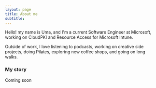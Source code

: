```yaml
---
layout: page
title: About me
subtitle: 
---
```


Hello! my name is Uma, and I'm a current Software Engineer at Microsoft, working on CloudPKI and Resource Access for Microsoft Intune.

Outside of work, I love listening to podcasts, working on creative side projects, doing Pilates, exploring new coffee shops, and going on long walks.

### My story

Coming soon

